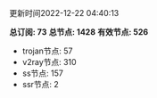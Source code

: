 更新时间2022-12-22 04:40:13

**总订阅: 73**
**总节点: 1428**
**有效节点: 526**
- trojan节点: 57
- v2ray节点: 310
- ss节点: 157
- ssr节点: 2
